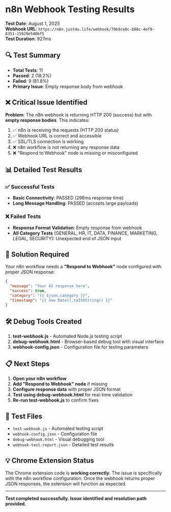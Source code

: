 # n8n Webhook Testing Results

**Test Date**: August 1, 2025  
**Webhook URL**: `https://n8n.just4u.life/webhook/70b9ce8c-b88c-4ef9-8351-15929e540bf5`  
**Test Duration**: 927ms  

## 🔍 Test Summary

- **Total Tests**: 11
- **Passed**: 2 (18.2%)
- **Failed**: 9 (81.8%)
- **Primary Issue**: Empty response body from webhook

## ❌ Critical Issue Identified

**Problem**: The n8n webhook is returning HTTP 200 (success) but with **empty response bodies**. This indicates:

1. ✅ n8n is receiving the requests (HTTP 200 status)
2. ✅ Webhook URL is correct and accessible  
3. ✅ SSL/TLS connection is working
4. ❌ n8n workflow is not returning any response data
5. ❌ "Respond to Webhook" node is missing or misconfigured

## 📊 Detailed Test Results

### ✅ Successful Tests
- **Basic Connectivity**: PASSED (296ms response time)
- **Long Message Handling**: PASSED (accepts large payloads)

### ❌ Failed Tests
- **Response Format Validation**: Empty response from webhook
- **All Category Tests** (GENERAL, HR, IT, DATA, FINANCE, MARKETING, LEGAL, SECURITY): Unexpected end of JSON input

## 🔧 Solution Required

Your n8n workflow needs a **"Respond to Webhook"** node configured with proper JSON response:

```json
{
  "message": "Your AI response here",
  "success": true,
  "category": "{{ $json.category }}",
  "timestamp": "{{ new Date().toISOString() }}"
}
```

## 🛠️ Debug Tools Created

1. **test-webhook.js** - Automated Node.js testing script
2. **debug-webhook.html** - Browser-based debug tool with visual interface
3. **webhook-config.json** - Configuration file for testing parameters

## 📋 Next Steps

1. **Open your n8n workflow**
2. **Add "Respond to Webhook" node** if missing
3. **Configure response data** with proper JSON format
4. **Test using debug-webhook.html** for real-time validation
5. **Re-run test-webhook.js** to confirm fixes

## 🔗 Test Files

- `test-webhook.js` - Automated testing script
- `webhook-config.json` - Configuration file  
- `debug-webhook.html` - Visual debugging tool
- `webhook-test-report.json` - Detailed test results

## 💡 Chrome Extension Status

The Chrome extension code is **working correctly**. The issue is specifically with the n8n workflow configuration. Once the webhook returns proper JSON responses, the extension will function as expected.

---

**Test completed successfully. Issue identified and resolution path provided.**